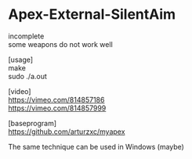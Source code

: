 # Apex-External-SilentAim  
  
incomplete  
some weapons do not work well  
  
[usage]  
make  
sudo ./a.out  
  
[video]  
https://vimeo.com/814857186  
https://vimeo.com/814857999  
  
[baseprogram]  
https://github.com/arturzxc/myapex  
  
  
The same technique can be used in Windows (maybe)  
  
